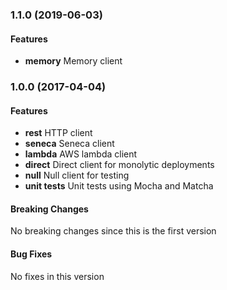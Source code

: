 <a name="1.1.0"></a>
### 1.1.0 (2019-06-03)

#### Features
* **memory** Memory client

<a name="1.0.0"></a>
### 1.0.0 (2017-04-04)

#### Features
* **rest** HTTP client
* **seneca** Seneca client
* **lambda** AWS lambda client
* **direct** Direct client for monolytic deployments
* **null** Null client for testing
* **unit tests** Unit tests using Mocha and Matcha

#### Breaking Changes
No breaking changes since this is the first version

#### Bug Fixes
No fixes in this version

